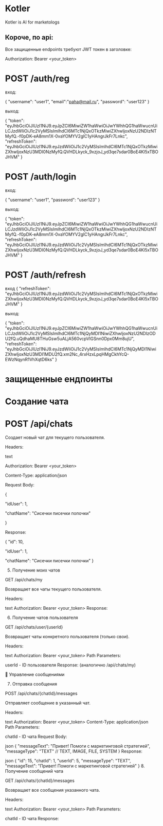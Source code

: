 # Kotler
Kotler is AI for marketologs



## Короче, по api:

Все защищенные endpoints требуют JWT токен в заголовке:

Authorization: Bearer <your_token>

# POST /auth/reg
вход:

{
    "username": "user1",
    "email":"paha@mail.ru",
    "password": "user123"
}


выход:

{
    "token": "eyJhbGciOiJIUzI1NiJ9.eyJpZCI6MiwiZW1haWwiOiJwYWhhQG1haWwucnUiLCJzdWIiOiJ1c2VyMSIsImlhdCI6MTc1NjQxOTkzMiwiZXhwIjoxNzU2NDIzNTMyfQ.-f0pDK-eA8mm1X-0vaYOMYV2glC1yHAngrJkFr7Lnkc",
    "refreshToken": "eyJhbGciOiJIUzI1NiJ9.eyJzdWIiOiJ1c2VyMSIsImlhdCI6MTc1NjQxOTkzMiwiZXhwIjoxNzU3MDI0NzMyfQ.QVHDLkyck_9xzjoJ_yd3qe7sdar0BoE4Kl5xTBOJHVM"
}

# POST /auth/login

вход:

{
    "username": "user1",
    "password": "user123"
}

выход:

{
    "token": "eyJhbGciOiJIUzI1NiJ9.eyJpZCI6MiwiZW1haWwiOiJwYWhhQG1haWwucnUiLCJzdWIiOiJ1c2VyMSIsImlhdCI6MTc1NjQxOTkzMiwiZXhwIjoxNzU2NDIzNTMyfQ.-f0pDK-eA8mm1X-0vaYOMYV2glC1yHAngrJkFr7Lnkc",
    "refreshToken": "eyJhbGciOiJIUzI1NiJ9.eyJzdWIiOiJ1c2VyMSIsImlhdCI6MTc1NjQxOTkzMiwiZXhwIjoxNzU3MDI0NzMyfQ.QVHDLkyck_9xzjoJ_yd3qe7sdar0BoE4Kl5xTBOJHVM"
}

# POST /auth/refresh

вход
{
    "refreshToken": "eyJhbGciOiJIUzI1NiJ9.eyJzdWIiOiJ1c2VyMSIsImlhdCI6MTc1NjQxOTkzMiwiZXhwIjoxNzU3MDI0NzMyfQ.QVHDLkyck_9xzjoJ_yd3qe7sdar0BoE4Kl5xTBOJHVM"
}

выход:

{
    "token": "eyJhbGciOiJIUzI1NiJ9.eyJpZCI6MiwiZW1haWwiOiJwYWhhQG1haWwucnUiLCJzdWIiOiJ1c2VyMSIsImlhdCI6MTc1NjQyMDI1NiwiZXhwIjoxNzU2NDIzODU2fQ.uQdhaMU8THuGsw5uALjA560vcpVIGSnn0Dpx0Mm8ujU",
    "refreshToken": "eyJhbGciOiJIUzI1NiJ9.eyJzdWIiOiJ1c2VyMSIsImlhdCI6MTc1NjQyMDI1NiwiZXhwIjoxNzU3MDI1MDU2fQ.xm2Nc_4rxHzxLpqHMgCkhYcQ-EWzNqynR1VhXqtD6ks"
}

# защищенные ендпоинты

# Создание чата

# POST /api/chats

Создает новый чат для текущего пользователя.

Headers:

text

Authorization: Bearer <your_token>

Content-Type: application/json

Request Body:

{
	
 "idUser": 1,
 
 "chatName": "Сисечки писечки попочки"

}

Response:

{
   "id": 10,
   
   "idUser": 1,
    
   "chatName": "Сисечки писечки попочки"
}

5. Получение моих чатов

GET /api/chats/my

Возвращает все чаты текущего пользователя.

Headers:

text
Authorization: Bearer <your_token>
Response:

6. Получение чатов пользователя

GET /api/chats/user/{userId}

Возвращает чаты конкретного пользователя (только свои).

Headers:

text
Authorization: Bearer <your_token>
Path Parameters:

userId - ID пользователя
Response: (аналогично /api/chats/my)

💌 Управление сообщениями

7. Отправка сообщения

POST /api/chats/{chatId}/messages

Отправляет сообщение в указанный чат.

Headers:

text
Authorization: Bearer <your_token>
Content-Type: application/json
Path Parameters:

chatId - ID чата
Request Body:

json
{
  "messageText": "Привет! Помоги с маркетинговой стратегией",
  "messageType": "TEXT" // TEXT, IMAGE, FILE, SYSTEM
}
Response:

json
{
  "id": 15,
  "chatId": 1,
  "userId": 5,
  "messageType": "TEXT",
  "messageText": "Привет! Помоги с маркетинговой стратегией"
}
8. Получение сообщений чата

GET /api/chats/{chatId}/messages

Возвращает все сообщения указанного чата.

Headers:

text
Authorization: Bearer <your_token>
Path Parameters:

chatId - ID чата
Response:
